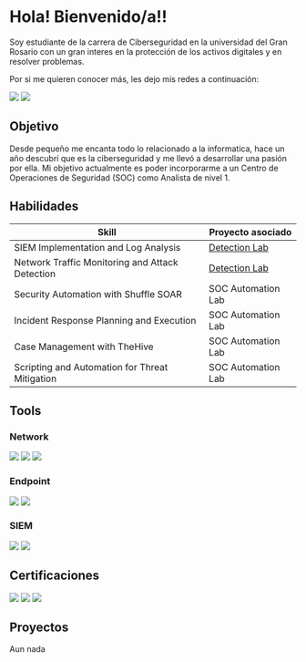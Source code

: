 # Hola! Bienvenido/a!!
Soy estudiante de la carrera de Ciberseguridad en la universidad del Gran Rosario con un gran interes en la protección de los activos digitales y en resolver problemas.

Por si me quieren conocer más, les dejo mis redes a continuación:

<a href="https://linkedin.com/in/cristianchavezz/"><img src="https://img.shields.io/badge/-LinkedIn-0072b1?&style=for-the-badge&logo=linkedin&logoColor=white" /></a>
<a href="https://www.instagram.com/cristiaan_chavezz/"><img src="https://img.shields.io/badge/-Instagram-E4405F?&style=for-the-badge&logo=instagram&logoColor=white" /></a>

## Objetivo
Desde pequeño me encanta todo lo relacionado a la informatica, hace un año descubrí que es la ciberseguridad y me llevó a desarrollar una pasión por ella. Mi objetivo actualmente es poder incorporarme a un Centro de Operaciones de Seguridad (SOC) como Analista de nivel 1.

## Habilidades

| Skill                                         | Proyecto asociado          |
|-----------------------------------------------|----------------------------|
| SIEM Implementation and Log Analysis          | <a href="https://google.com">Detection Lab</a>|
| Network Traffic Monitoring and Attack Detection | <a href="https://google.com">Detection Lab</a>|
| Security Automation with Shuffle SOAR         | SOC Automation Lab|
| Incident Response Planning and Execution      | SOC Automation Lab|
| Case Management with TheHive                  | SOC Automation Lab|
| Scripting and Automation for Threat Mitigation | SOC Automation Lab|

## Tools
### Network
<div>
    <img src="https://img.shields.io/badge/-Wireshark-1679A7?&style=for-the-badge&logo=Wireshark&logoColor=white" />
    <img src="https://img.shields.io/badge/-Suricata-EF3B2D?&style=for-the-badge&logo=Suricata&logoColor=white" />
    <img src="https://img.shields.io/badge/-NMAP-E95626?style=for-the-badge&logo=Nmap&logoColor=white" />
</div>

### Endpoint
<div>
    <img src="https://img.shields.io/badge/-Microsoft_Defender_for_Endpoint-00A4EF?&style=for-the-badge&logo=Microsoft&logoColor=white" />
    <img src="https://img.shields.io/badge/-Velociraptor-4B275F?&style=for-the-badge&logo=Velociraptor&logoColor=white" />
</div>

### SIEM
<div>
    <img src="https://img.shields.io/badge/-Wazuh-4B367C?style=for-the-badge&logo=Wazuh&logoColor=white" />
    <img src="https://img.shields.io/badge/-Splunk-000000?&style=for-the-badge&logo=Splunk&logoColor=white" />
</div>

## Certificaciones
<div>
<img src="https://img.shields.io/badge/-Cybersecurity%20Professional%20Certificate-0056D2?style=for-the-badge" />
<img src="https://img.shields.io/badge/-Tecnico%20en%20Ciberseguridad-8A2BE2?style=for-the-badge" />
<img src="https://img.shields.io/badge/-Bootcamp%20Analista%20SOC%20Nivel%201-800080?style=for-the-badge&logoColor=white" />
</div>

## Proyectos
Aun nada

